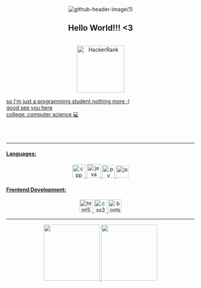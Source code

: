 <div align="center">

![github-header-image(1)](https://github.com/FelixClone/FelixClone/assets/85363903/59678e5b-4a1c-42de-8097-1c80623d5cf9)
  
</div>

<div align="center">
  
  <h2>
    Hello World!!! <3
  </h2>
  
</div>

  <br>
  
 <div align="center">
  <a href="https://www.hackerrank.com/FelixClone">
    <img src="https://img.shields.io/badge/-Hackerrank-2EC866?style=for-the-badge&logo=HackerRank&logoColor=white" alt="HackerRank" width="126" />
 </div>


so I'm just a programming student nothing more :) <br>
good see you here <br>
college: computer science :computer:

 <br><br><hr>
 
<h4>Languages: </h4>
<div align="center">
  <!--Yeah C was commented-->
  <!--<img src="https://cdn.jsdelivr.net/gh/devicons/devicon/icons/c/c-plain.svg" alt="C" width="35"> -->
  <img src="https://cdn.jsdelivr.net/gh/devicons/devicon/icons/cplusplus/cplusplus-plain.svg" alt="cpp" width="35">
  <img src="https://cdn.jsdelivr.net/gh/devicons/devicon/icons/java/java-plain.svg" alt="java" width="37">
  <img src="https://cdn.jsdelivr.net/gh/devicons/devicon/icons/python/python-plain.svg" alt="py" width="34">
  <img src="https://cdn.jsdelivr.net/gh/devicons/devicon/icons/javascript/javascript-original.svg" alt="js" width="33">
  

</div>
<h4>Frontend Development:</h4>
<div align="center">
  <img src="https://cdn.jsdelivr.net/gh/devicons/devicon/icons/html5/html5-plain-wordmark.svg" alt="html5" width="35">
  <img src="https://cdn.jsdelivr.net/gh/devicons/devicon/icons/css3/css3-plain-wordmark.svg" alt="css3" width="35">
  <img src="https://cdn.jsdelivr.net/gh/devicons/devicon/icons/bootstrap/bootstrap-plain.svg" alt="bootstrap" width="35">
          
</div>
  
---

<div align="center">
  <a href="https://github.com/FelixClone">
  <img height="150em" src="https://github-readme-stats.vercel.app/api?username=FelixClone&show_icons=true&theme=merko&include_all_commits=true&count_private=true">
    
  <img height="150em" src="https://github-readme-stats.vercel.app/api/top-langs/?username=FelixClone&layout=compact&langs_count=7&theme=merko">
  

<!--
**FelixClone/FelixClone** is a ✨ _special_ ✨ repository because its `README.md` (this file) appears on your GitHub profile.

Here are some ideas to get you started:

- 🔭 I’m currently working on ...
- 🌱 I’m currently learning ...
- 👯 I’m looking to collaborate on ...
- 🤔 I’m looking for help with ...
- 💬 Ask me about ...
- 📫 How to reach me: ...
- 😄 Pronouns: ...
- ⚡ Fun fact: ...
-->
